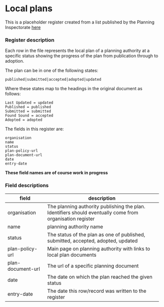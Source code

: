 # Local plans

This is a placeholder register created from a list published by the Planning Inspectorate
[here](https://assets.publishing.service.gov.uk/government/uploads/system/uploads/attachment_data/file/777040/LPA_Strategic_Plan_Progress_-_1_February_2019._GOV.UK.pdf)

### Register description

Each row in the file represents the local plan of a planning authority at a specific status showing the progress of the plan from publication through to adoption.

The plan can be in one of the following states:

    published|submitted|accepted|adopted|updated

Where these states map to the headings in the original document as follows:

    Last Updated = updated
    Published = published
    Submitted = submitted
    Found Sound = accepted
    Adopted = adopted


The fields in this register are:

    organisation
    name
    status
    plan-policy-url
    plan-document-url
    date
    entry-date

**These field names are of course work in progress**


### Field descriptions

| field       | description|
| ------------- |-------------|
| organisation | The planning authority publishing the plan. Identifiers should eventually come from organisation register |
| name | planning authority name|
| status | The status of the plan as one of published, submitted, accepted, adopted, updated |
| plan-policy-url | Main page on planning authority with links to local plan documents |
| plan-document-url | The url of a specific planning document |
| date | The date on which the plan reached the given status |
| entry-date | The date this row/record was written to the register |
